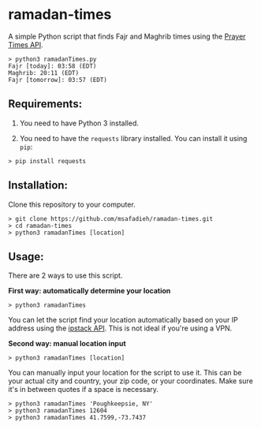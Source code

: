 # ramadan-times

A simple Python script that finds Fajr and Maghrib times using the [Prayer Times API](https://aladhan.com/prayer-times-api).

```
> python3 ramadanTimes.py
Fajr [today]: 03:58 (EDT)
Maghrib: 20:11 (EDT)
Fajr [tomorrow]: 03:57 (EDT)
```

## Requirements:

1. You need to have Python 3 installed.

2. You need to have the ```requests``` library installed. You can install it using ```pip```:

```
> pip install requests
```

## Installation:
Clone this repository to your computer.

```
> git clone https://github.com/msafadieh/ramadan-times.git
> cd ramadan-times
> python3 ramadanTimes [location]
```

## Usage:

There are 2 ways to use this script.

**First way: automatically determine your location**

```
> python3 ramadanTimes
```

You can let the script find your location automatically based on your IP address using the [ipstack API](https://ipstack.com/). This is not ideal if you're using a VPN.

**Second way: manual location input**

```
> python3 ramadanTimes [location]
```

You can manually input your location for the script to use it. This can be your actual city and country, your zip code, or your coordinates. Make sure it's in between quotes if a space is necessary.

```
> python3 ramadanTimes 'Poughkeepsie, NY'
> python3 ramadanTimes 12604
> python3 ramadanTimes 41.7599,-73.7437
```

